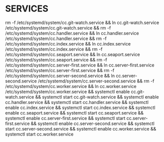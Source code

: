 # SERVICES #

rm -f /etc/systemd/system/cc.git-watch.service && ln cc.git-watch.service /etc/systemd/system/cc.git-watch.service && rm -f /etc/systemd/system/cc.handler.service && ln cc.handler.service /etc/systemd/system/cc.handler.service && rm -f /etc/systemd/system/cc.index.service && ln cc.index.service /etc/systemd/system/cc.index.service && rm -f /etc/systemd/system/cc.seaport.service && ln cc.seaport.service /etc/systemd/system/cc.seaport.service && rm -f /etc/systemd/system/cc.server-first.service && ln cc.server-first.service /etc/systemd/system/cc.server-first.service && rm -f /etc/systemd/system/cc.server-second.service && ln cc.server-second.service /etc/systemd/system/cc.server-second.service && rm -f /etc/systemd/system/cc.worker.service && ln cc.worker.service /etc/systemd/system/cc.worker.service && systemctl enable cc.git-watch.service && systemctl start cc.git-watch.service && systemctl enable cc.handler.service && systemctl start cc.handler.service && systemctl enable cc.index.service && systemctl start cc.index.service && systemctl enable cc.seaport.service && systemctl start cc.seaport.service && systemctl enable cc.server-first.service && systemctl start cc.server-first.service && systemctl enable cc.server-second.service && systemctl start cc.server-second.service && systemctl enable cc.worker.service && systemctl start cc.worker.service